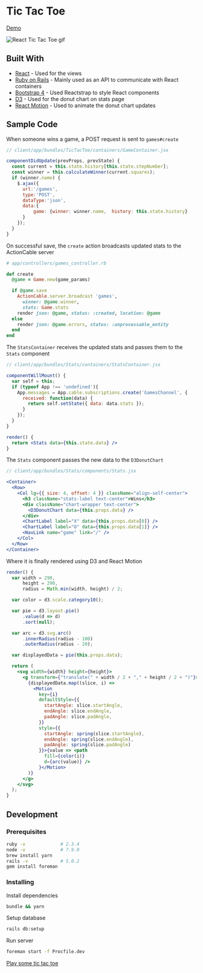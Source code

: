 # Tic Tac Toe

[Demo](https://sheltered-caverns-30642.herokuapp.com/)

![React Tic Tac Toe gif](http://i.imgur.com/m2ZJmWH.gif)

## Built With

* [React](https://github.com/shakacode/react_on_rails) - Used for the views
* [Ruby on Rails](http://rubyonrails.org/) - Mainly used as an API to communicate with React containers
* [Bootstrap 4](https://reactstrap.github.io/) - Used Reactstrap to style React components
* [D3](https://d3js.org/) - Used for the donut chart on stats page
* [React Motion](https://github.com/chenglou/react-motion) - Used to animate the donut chart updates

## Sample Code

When someone wins a game, a POST request is sent to `games#create`

```jsx
// client/app/bundles/TicTacToe/containers/GameContainer.jsx

componentDidUpdate(prevProps, prevState) {
  const current = this.state.history[this.state.stepNumber];
  const winner = this.calculateWinner(current.squares);
  if (winner.name) {
    $.ajax({
      url:'/games',
      type:'POST',
      dataType:'json',
      data:{
          game: {winner: winner.name,  history: this.state.history}
      }
    });
  }
}
```

On successful save, the `create` action broadcasts updated stats to the ActionCable server

```ruby
# app/controllers/games_controller.rb

def create
  @game = Game.new(game_params)

  if @game.save
    ActionCable.server.broadcast 'games',
      winner: @game.winner,
      stats: Game.stats
    render json: @game, status: :created, location: @game
  else
    render json: @game.errors, status: :unprocessable_entity
  end
end
```

The `StatsContainer` receives the updated stats and passes them to the `Stats` component

```jsx
// client/app/bundles/Stats/containers/StatsContainer.jsx

componentWillMount() {
  var self = this;
  if (typeof App !== 'undefined'){
    App.messages = App.cable.subscriptions.create('GamesChannel', {  
      received: function(data) {
        return self.setState({ data: data.stats });
      }
    });
  }
}

render() {        
  return <Stats data={this.state.data} />
}
```

The `Stats` component passes the new data to the `D3DonutChart`

```jsx
// client/app/bundles/Stats/components/Stats.jsx

<Container>
  <Row>
    <Col lg={{ size: 4, offset: 4 }} className="align-self-center">
      <h3 className="stats-label text-center">Wins</h3>
      <div className="chart-wrapper text-center">
        <D3DonutChart data={this.props.data} />
      </div>
      <ChartLabel label="X" data={this.props.data[0]} />
      <ChartLabel label="O" data={this.props.data[1]} />
      <NavLink name="game" link="/" />
    </Col>
  </Row>
</Container>
```

Where it is finally rendered using D3 and React Motion

```jsx
render() {
  var width = 290,
      height = 290,
      radius = Math.min(width, height) / 2;

  var color = d3.scale.category10();

  var pie = d3.layout.pie()
      .value(d => d)
      .sort(null);

  var arc = d3.svg.arc()
      .innerRadius(radius - 100)
      .outerRadius(radius - 20);

  var displayedData = pie(this.props.data);

  return (
    <svg width={width} height={height}>
      <g transform={"translate(" + width / 2 + "," + height / 2 + ")"}>
        {displayedData.map((slice, i) =>
          <Motion
            key={i}
            defaultStyle={{
              startAngle: slice.startAngle,
              endAngle: slice.endAngle,
              padAngle: slice.padAngle,
            }}
            style={{
              startAngle: spring(slice.startAngle),
              endAngle: spring(slice.endAngle),
              padAngle: spring(slice.padAngle)
            }}>{value => <path
              fill={color(i)}
              d={arc(value)} />
            }</Motion>
        )}
      </g>
    </svg>
  );
}
```

## Development

### Prerequisites

```bash
ruby -v             # 2.3.4
node -v             # 7.9.0
brew install yarn
rails -v            # 5.0.2
gem install foreman
```

### Installing

Install dependencies

```bash
bundle && yarn
```

Setup database

```bash
rails db:setup
```

Run server

```bash
foreman start -f Procfile.dev
```

[Play some tic tac toe](http://localhost:3000/)
